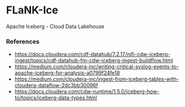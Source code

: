 # FLaNK-Ice
Apache Iceberg - Cloud Data Lakehouse




### References

* https://docs.cloudera.com/cdf-datahub/7.2.17/nifi-cdw-iceberg-ingest/topics/cdf-datahub-fm-cdw-iceberg-ingest-buildflow.html
* https://medium.com/cloudera-inc/writing-critical-syslog-events-to-apache-iceberg-for-analysis-a0799f24fe18
* https://medium.com/cloudera-inc/ingest-from-iceberg-tables-with-cloudera-dataflow-2dc3bb30096f
* https://docs.cloudera.com/cdw-runtime/1.5.0/iceberg-how-to/topics/iceberg-data-types.html
